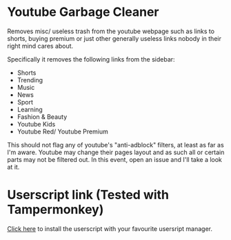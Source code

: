 # Youtube Garbage Cleaner
Removes misc/ useless trash from the youtube webpage such as links to shorts, buying premium or just other generally useless links nobody in their right mind cares about.

Specifically it removes the following links from the sidebar:
- Shorts
- Trending
- Music
- News
- Sport
- Learning
- Fashion & Beauty
- Youtube Kids
- Youtube Red/ Youtube Premium

This should not flag any of youtube's "anti-adblock" filters, at least as far as I'm aware.
Youtube may change their pages layout and as such all or certain parts may not be filtered out. In this event, open an issue and I'll take a look at it.

# Userscript link (Tested with Tampermonkey)
[Click here](https://github.com/Multarix/youtube-garbage-cleaner/raw/master/script.user.js) to install the userscript with your favourite usersript manager.
